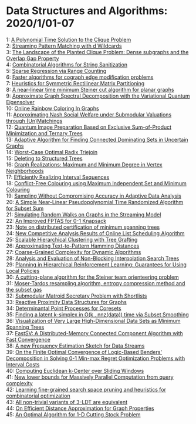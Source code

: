 # Data Structures and Algorithms: 2020/1/01-07  
1: [A Polynomial Time Solution to the Clique Problem](https://doi.org/10.48550/arXiv.1403.1178)  
2: [Streaming Pattern Matching with d Wildcards](https://doi.org/10.48550/arXiv.1704.01646)  
3: [The Landscape of the Planted Clique Problem: Dense subgraphs and the  Overlap Gap Property](https://doi.org/10.48550/arXiv.1904.07174)  
4: [Combinatorial Algorithms for String Sanitization](https://doi.org/10.48550/arXiv.1906.11030)  
5: [Sparse Regression via Range Counting](https://doi.org/10.48550/arXiv.1908.00351)  
6: [Faster algorithms for cograph edge modification problems](https://doi.org/10.48550/arXiv.1908.01223)  
7: [Heuristics for Symmetric Rectilinear Matrix Partitioning](https://doi.org/10.48550/arXiv.1909.12209)  
8: [A near-linear time minimum Steiner cut algorithm for planar graphs](https://doi.org/10.48550/arXiv.1912.11103)  
9: [Approximate Graph Spectral Decomposition with the Variational Quantum  Eigensolver](https://doi.org/10.48550/arXiv.1912.12366)  
10: [Online Rainbow Coloring In Graphs](https://doi.org/10.48550/arXiv.1912.12409)  
11: [Approximating Nash Social Welfare under Submodular Valuations through  (Un)Matchings](https://doi.org/10.48550/arXiv.1912.12541)  
12: [Quantum Image Preparation Based on Exclusive Sum-of-Product Minimization  and Ternary Trees](https://doi.org/10.48550/arXiv.1912.12599)  
13: [Adaptive Algorithm for Finding Connected Dominating Sets in Uncertain  Graphs](https://doi.org/10.48550/arXiv.1912.12665)  
14: [Worst-Case Optimal Radix Triejoin](https://doi.org/10.48550/arXiv.1912.12747)  
15: [Deleting to Structured Trees](https://doi.org/10.48550/arXiv.1912.12765)  
16: [Graph Realizations: Maximum and Minimum Degree in Vertex Neighborhoods](https://doi.org/10.48550/arXiv.1912.13286)  
17: [Efficiently Realizing Interval Sequences](https://doi.org/10.48550/arXiv.1912.13287)  
18: [Conflict-Free Colouring using Maximum Independent Set and Minimum  Colouring](https://doi.org/10.48550/arXiv.1812.01459)  
19: [Sampling Without Compromising Accuracy in Adaptive Data Analysis](https://doi.org/10.48550/arXiv.1709.09778)  
20: [A Simple Near-Linear Pseudopolynomial Time Randomized Algorithm for  Subset Sum](https://doi.org/10.48550/arXiv.1807.11597)  
21: [Simulating Random Walks on Graphs in the Streaming Model](https://doi.org/10.48550/arXiv.1811.08205)  
22: [An Improved FPTAS for 0-1 Knapsack](https://doi.org/10.48550/arXiv.1904.09562)  
23: [Note on distributed certification of minimum spanning trees](https://doi.org/10.48550/arXiv.1909.07251)  
24: [New Competitive Analysis Results of Online List Scheduling Algorithm](https://doi.org/10.48550/arXiv.2001.00004)  
25: [Scalable Hierarchical Clustering with Tree Grafting](https://doi.org/10.48550/arXiv.2001.00076)  
26: [Approximating Text-to-Pattern Hamming Distances](https://doi.org/10.48550/arXiv.2001.00211)  
27: [Coarse-Grained Complexity for Dynamic Algorithms](https://doi.org/10.48550/arXiv.2001.00336)  
28: [Analysis and Evaluation of Non-Blocking Interpolation Search Trees](https://doi.org/10.48550/arXiv.2001.00413)  
29: [Planning in Hierarchical Reinforcement Learning: Guarantees for Using  Local Policies](https://doi.org/10.48550/arXiv.1902.10140)  
30: [A cutting-plane algorithm for the Steiner team orienteering problem](https://doi.org/10.48550/arXiv.2001.00858)  
31: [Moser-Tardos resampling algorithm, entropy compression method and the  subset gas](https://doi.org/10.48550/arXiv.2001.00880)  
32: [Submodular Matroid Secretary Problem with Shortlists](https://doi.org/10.48550/arXiv.2001.00894)  
33: [Reactive Proximity Data Structures for Graphs](https://doi.org/10.48550/arXiv.1803.04555)  
34: [Determinantal Point Processes for Coresets](https://doi.org/10.48550/arXiv.1803.08700)  
35: [Finding a latent k-simplex in O(k . nnz(data)) time via Subset Smoothing](https://doi.org/10.48550/arXiv.1904.06738)  
36: [Visualization of Very Large High-Dimensional Data Sets as Minimum  Spanning Trees](https://doi.org/10.48550/arXiv.1908.10410)  
37: [FastSV: A Distributed-Memory Connected Component Algorithm with Fast  Convergence](https://doi.org/10.48550/arXiv.1910.05971)  
38: [A new Frequency Estimation Sketch for Data Streams](https://doi.org/10.48550/arXiv.1912.07600)  
39: [On the Finite Optimal Convergence of Logic-Based Benders' Decomposition  in Solving 0-1 Min-max Regret Optimization Problems with Interval Costs](https://doi.org/10.48550/arXiv.2001.00943)  
40: [Computing Euclidean k-Center over Sliding Windows](https://doi.org/10.48550/arXiv.2001.01035)  
41: [New lower bounds for Massively Parallel Computation from query  complexity](https://doi.org/10.48550/arXiv.2001.01146)  
42: [Learning fine-grained search space pruning and heuristics for  combinatorial optimization](https://doi.org/10.48550/arXiv.2001.01230)  
43: [All non-trivial variants of 3-LDT are equivalent](https://doi.org/10.48550/arXiv.2001.01289)  
44: [On Efficient Distance Approximation for Graph Properties](https://doi.org/10.48550/arXiv.2001.01452)  
45: [An Optimal Algorithm for 1-D Cutting Stock Problem](https://doi.org/10.48550/arXiv.2001.01531)  